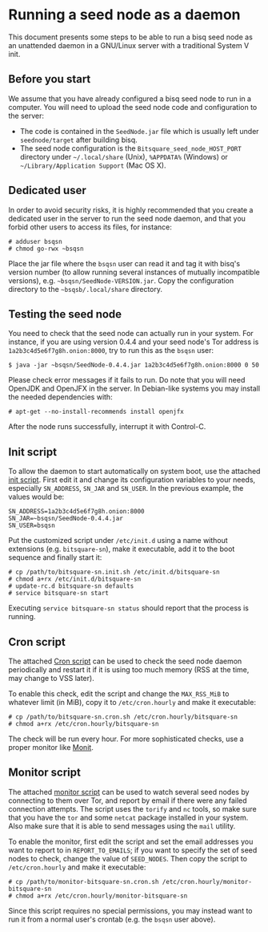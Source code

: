 # Running a seed node as a daemon

This document presents some steps to be able to run a bisq seed node as
an unattended daemon in a GNU/Linux server with a traditional System V init.

## Before you start

We assume that you have already configured a bisq seed node to run in a
computer.  You will need to upload the seed node code and configuration to the
server:

  - The code is contained in the ``SeedNode.jar`` file which is usually left
    under ``seednode/target`` after building bisq.
  - The seed node configuration is the ``Bitsquare_seed_node_HOST_PORT``
    directory under ``~/.local/share`` (Unix), ``%APPDATA%`` (Windows) or
    ``~/Library/Application Support`` (Mac OS X).

## Dedicated user

In order to avoid security risks, it is highly recommended that you create a
dedicated user in the server to run the seed node daemon, and that you forbid
other users to access its files, for instance:

    # adduser bsqsn
    # chmod go-rwx ~bsqsn

Place the jar file where the ``bsqsn`` user can read it and tag it with
bisq's version number (to allow running several instances of mutually
incompatible versions), e.g. ``~bsqsn/SeedNode-VERSION.jar``.  Copy the
configuration directory to the ``~bsqsb/.local/share``  directory.

## Testing the seed node

You need to check that the seed node can actually run in your system.  For
instance, if you are using version 0.4.4 and your seed node's Tor address is
``1a2b3c4d5e6f7g8h.onion:8000``, try to run this as the ``bsqsn`` user:

    $ java -jar ~bsqsn/SeedNode-0.4.4.jar 1a2b3c4d5e6f7g8h.onion:8000 0 50

Please check error messages if it fails to run.  Do note that you will need
OpenJDK and OpenJFX in the server.  In Debian-like systems you may install the
needed dependencies with:

    # apt-get --no-install-recommends install openjfx

After the node runs successfully, interrupt it with Control-C.

## Init script

To allow the daemon to start automatically on system boot, use the attached
[init script](bitsquare-sn.init.sh).  First edit it and change its
configuration variables to your needs, especially ``SN_ADDRESS``, ``SN_JAR``
and ``SN_USER``.  In the previous example, the values would be:

    SN_ADDRESS=1a2b3c4d5e6f7g8h.onion:8000
    SN_JAR=~bsqsn/SeedNode-0.4.4.jar
    SN_USER=bsqsn

Put the customized script under ``/etc/init.d`` using a name without
extensions (e.g. ``bitsquare-sn``), make it executable, add it to the boot
sequence and finally start it:

    # cp /path/to/bitsquare-sn.init.sh /etc/init.d/bitsquare-sn
    # chmod a+rx /etc/init.d/bitsquare-sn
    # update-rc.d bitsquare-sn defaults
    # service bitsquare-sn start

Executing ``service bitsquare-sn status`` should report that the process is
running.

## Cron script

The attached [Cron script](bitsquare-sn.cron.sh) can be used to check the seed
node daemon periodically and restart it if it is using too much memory (RSS at
the time, may change to VSS later).

To enable this check, edit the script and change the ``MAX_RSS_MiB`` to
whatever limit (in MiB), copy it to ``/etc/cron.hourly`` and make it
executable:

    # cp /path/to/bitsquare-sn.cron.sh /etc/cron.hourly/bitsquare-sn
    # chmod a+rx /etc/cron.hourly/bitsquare-sn

The check will be run every hour.  For more sophisticated checks, use a proper
monitor like [Monit](https://mmonit.com/monit/).

## Monitor script

The attached [monitor script](monitor-bitsquare-sn.cron.sh) can be used to
watch several seed nodes by connecting to them over Tor, and report by email
if there were any failed connection attempts.  The script uses the ``torify``
and ``nc``  tools, so make sure that you have the ``tor`` and some ``netcat``
package installed in your system.  Also make sure that it is able to send
messages using the ``mail``  utility.

To enable the monitor, first edit the script and set the email addresses you
want to report to in ``REPORT_TO_EMAILS``; if you want to specify the set of
seed nodes to check, change the value of ``SEED_NODES``.  Then copy the script
to ``/etc/cron.hourly`` and make it executable:

    # cp /path/to/monitor-bitsquare-sn.cron.sh /etc/cron.hourly/monitor-bitsquare-sn
    # chmod a+rx /etc/cron.hourly/monitor-bitsquare-sn

Since this script requires no special permissions, you may instead want to run
it from a normal user's crontab (e.g. the ``bsqsn`` user above).
